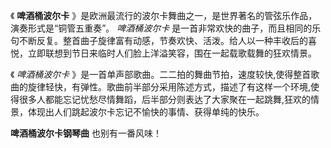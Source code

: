

《 **啤酒桶波尔卡** 》是欧洲最流行的波尔卡舞曲之一，是世界著名的管弦乐作品，演奏形式是“铜管五重奏”。 _啤酒桶波尔卡_
是一首非常欢快的曲子，而且相同的乐句不断反复。整首曲子旋律富有动感，节奏欢快、活泼。给人以一种丰收后的喜悦，立即联想到节日来临时人们脸上洋溢笑容，围在一起载歌载舞的狂欢情景。

《 _啤酒桶波尔卡_
》是一首单声部歌曲。二二拍的舞曲节拍，速度较快,使得整首歌曲的旋律轻快，有弹性。歌曲前半部分采用陈述方式，描述了有这样一个环境,使得很多人都能忘记忧愁尽情舞蹈，后半部分则表达了大家聚在一起跳舞,狂欢的情景，体现出人们跳起波尔卡忘记不愉快的事情、获得单纯的快乐。

**啤酒桶波尔卡钢琴曲** 也别有一番风味！

